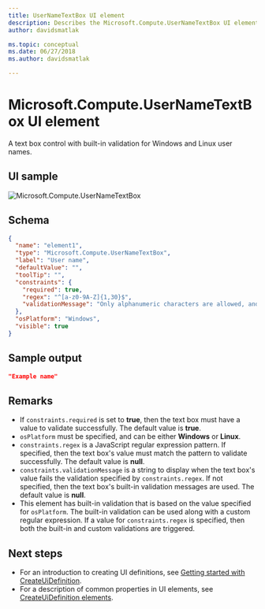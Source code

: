 ```yaml
---
title: UserNameTextBox UI element
description: Describes the Microsoft.Compute.UserNameTextBox UI element for Azure portal. Enables users to provide Windows or Linux user names.
author: davidsmatlak

ms.topic: conceptual
ms.date: 06/27/2018
ms.author: davidsmatlak

---
```

# Microsoft.Compute.UserNameTextBox UI element

A text box control with built-in validation for Windows and Linux user names.

## UI sample

![Microsoft.Compute.UserNameTextBox](./media/managed-application-elements/microsoft-compute-usernametextbox.png)

## Schema

```json
{
  "name": "element1",
  "type": "Microsoft.Compute.UserNameTextBox",
  "label": "User name",
  "defaultValue": "",
  "toolTip": "",
  "constraints": {
    "required": true,
    "regex": "^[a-z0-9A-Z]{1,30}$",
    "validationMessage": "Only alphanumeric characters are allowed, and the value must be 1-30 characters long."
  },
  "osPlatform": "Windows",
  "visible": true
}
```

## Sample output

```json
"Example name"
```

## Remarks

- If `constraints.required` is set to **true**, then the text box must have a value to validate successfully. The default value is **true**.
- `osPlatform` must be specified, and can be either **Windows** or **Linux**.
- `constraints.regex` is a JavaScript regular expression pattern. If specified, then the text box's value must match the pattern to validate successfully. The default value is **null**.
- `constraints.validationMessage` is a string to display when the text box's value fails the validation specified by `constraints.regex`. If not specified, then the text box's built-in validation messages are used. The default value is **null**.
- This element has built-in validation that is based on the value specified for `osPlatform`. The built-in validation can be used along with a custom regular expression. If a value for `constraints.regex` is specified, then both the built-in and custom validations are triggered.

## Next steps

* For an introduction to creating UI definitions, see [Getting started with CreateUiDefinition](create-uidefinition-overview.md).
* For a description of common properties in UI elements, see [CreateUiDefinition elements](create-uidefinition-elements.md).
